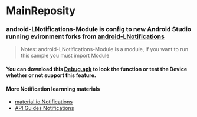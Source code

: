 # MainReposity

### android-LNotifications-Module is config to new Android Studio running evironment forks from [android-LNotifications](https://github.com/googlesamples/android-LNotifications)
>Notes: android-LNotifications-Module is a module, if you want to run this sample you must import Module 
#### You can download this [Debug.apk](https://github.com/Orange168/MainReposity/blob/master/android-LNotifications-Module/lnotificationdemo-debug.apk) to look the function or test the Device whether or not support this feature.
#### More Notification learnning materials 
  - [material.io Notifications](https://material.io/guidelines/patterns/notifications.html#)
  - [API Guides Notifications](https://developer.android.com/guide/topics/ui/notifiers/notifications.html#metadata)
